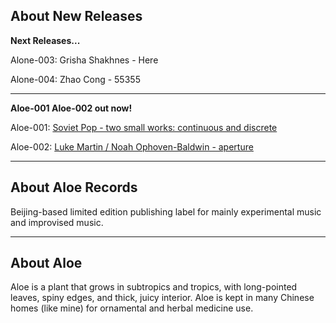 ## About New Releases

**Next Releases...**

Alone-003: Grisha Shakhnes - Here

Alone-004: Zhao Cong - 55355

- - -

**Aloe-001 Aloe-002 out now!**

Aloe-001: [Soviet Pop - two small works: continuous and discrete](https://aloerecords.bandcamp.com/album/two-small-works-continuous-and-discrete)

Aloe-002: [Luke Martin / Noah Ophoven-Baldwin - aperture](https://aloerecords.bandcamp.com/album/aperture)

- - -

## About Aloe Records

Beijing-based limited edition publishing label for mainly experimental music and improvised music.

- - -

## About Aloe

Aloe is a plant that grows in subtropics and tropics, with long-pointed leaves, spiny edges, and thick, juicy interior. Aloe is kept in many Chinese homes (like mine) for ornamental and herbal medicine use.